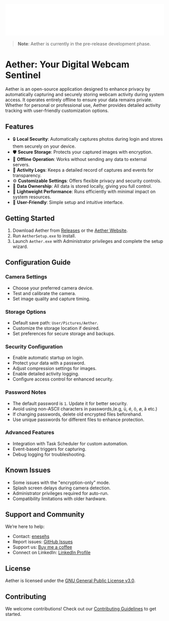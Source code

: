 <p align="center">
  <img src="docs/public/assets/logo/readmelogo.png" alt="Aether Logo" width="700"/>
</p>

> **Note**: Aether is currently in the pre-release development phase.

# Aether: Your Digital Webcam Sentinel

Aether is an open-source application designed to enhance privacy by automatically capturing and securely storing webcam activity during system access. It operates entirely offline to ensure your data remains private. Whether for personal or professional use, Aether provides detailed activity tracking with user-friendly customization options.

## Features
- 🔒 **Local Security**: Automatically captures photos during login and stores them securely on your device.
- 🛡️ **Secure Storage**: Protects your captured images with encryption.
- 💾 **Offline Operation**: Works without sending any data to external servers.
- 📝 **Activity Logs**: Keeps a detailed record of captures and events for transparency.
- ⚙️ **Customizable Settings**: Offers flexible privacy and security controls.
- 🔐 **Data Ownership**: All data is stored locally, giving you full control.
- 🚀 **Lightweight Performance**: Runs efficiently with minimal impact on system resources.
- 🎯 **User-Friendly**: Simple setup and intuitive interface.

## Getting Started
1. Download Aether from [Releases](https://github.com/enesehs/aether/releases) or the [Aether Website](https://enesehs.me/Aether).
2. Run `AetherSetup.exe` to install.
3. Launch `Aether.exe` with Administrator privileges and complete the setup wizard.

## Configuration Guide

### Camera Settings
- Choose your preferred camera device.
- Test and calibrate the camera.
- Set image quality and capture timing.

### Storage Options
- Default save path: `User/Pictures/Aether`.
- Customize the storage location if desired.
- Set preferences for secure storage and backups.

### Security Configuration
- Enable automatic startup on login.
- Protect your data with a password.
- Adjust compression settings for images.
- Enable detailed activity logging.
- Configure access control for enhanced security.

### Password Notes
- The default password is `1`. Update it for better security.
- Avoid using non-ASCII characters in passwords,(e.g, ü, é, ö, ø, â etc.)
- If changing passwords, delete old encrypted files beforehand.
- Use unique passwords for different files to enhance protection.

### Advanced Features
- Integration with Task Scheduler for custom automation.
- Event-based triggers for capturing.
- Debug logging for troubleshooting.

## Known Issues
- Some issues with the "encryption-only" mode.
- Splash screen delays during camera detection.
- Administrator privileges required for auto-run.
- Compatibility limitations with older hardware.

## Support and Community
We’re here to help:
- Contact: [enesehs](https://enesehs.me)
- Report issues: [GitHub Issues](https://github.com/enesehs/aether/issues)
- Support us: [Buy me a coffee](https://buymeacoffee.com/enesehs)
- Connect on LinkedIn: [LinkedIn Profile](https://www.linkedin.com/in/enesehs/)

## License
Aether is licensed under the [GNU General Public License v3.0](LICENSE).

## Contributing
We welcome contributions! Check out our [Contributing Guidelines](CONTRIBUTING.md) to get started.
